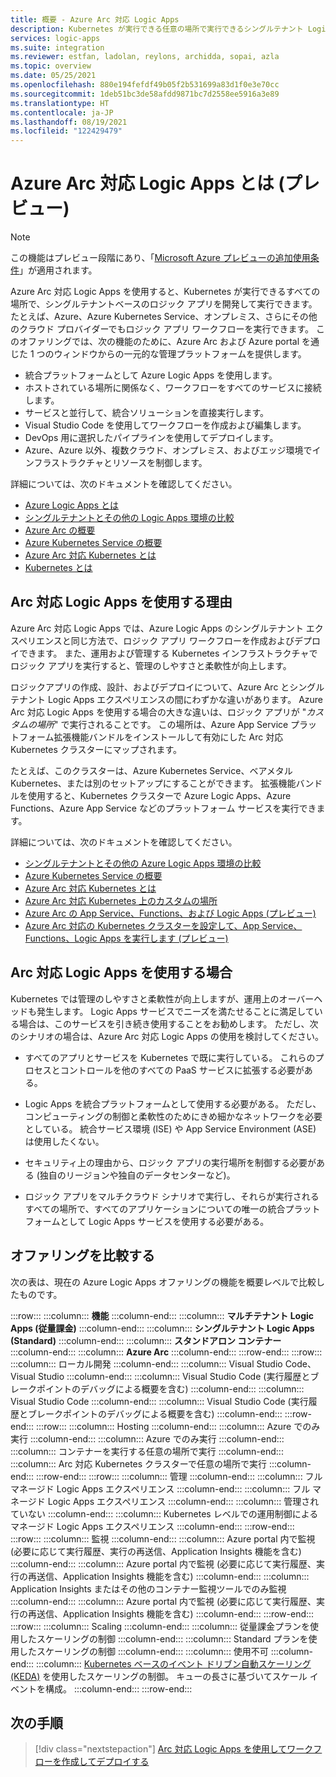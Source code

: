 ```yaml
---
title: 概要 - Azure Arc 対応 Logic Apps
description: Kubernetes が実行できる任意の場所で実行できるシングルテナント Logic Apps ワークフローについて説明します。
services: logic-apps
ms.suite: integration
ms.reviewer: estfan, ladolan, reylons, archidda, sopai, azla
ms.topic: overview
ms.date: 05/25/2021
ms.openlocfilehash: 880e194fefdf49b05f2b531699a83d1f0e3e70cc
ms.sourcegitcommit: 1deb51bc3de58afdd9871bc7d2558ee5916a3e89
ms.translationtype: HT
ms.contentlocale: ja-JP
ms.lasthandoff: 08/19/2021
ms.locfileid: "122429479"
---
```

# <a name="what-is-azure-arc-enabled-logic-apps-preview"></a>Azure Arc 対応 Logic Apps とは (プレビュー)

> [!NOTE]
> この機能はプレビュー段階にあり、「[Microsoft Azure プレビューの追加使用条件](https://azure.microsoft.com/support/legal/preview-supplemental-terms/)」が適用されます。

Azure Arc 対応 Logic Apps を使用すると、Kubernetes が実行できるすべての場所で、シングルテナントベースのロジック アプリを開発して実行できます。 たとえば、Azure、Azure Kubernetes Service、オンプレミス、さらにその他のクラウド プロバイダーでもロジック アプリ ワークフローを実行できます。 このオファリングでは、次の機能のために、Azure Arc および Azure portal を通じた 1 つのウィンドウからの一元的な管理プラットフォームを提供します。

- 統合プラットフォームとして Azure Logic Apps を使用します。
- ホストされている場所に関係なく、ワークフローをすべてのサービスに接続します。
- サービスと並行して、統合ソリューションを直接実行します。
- Visual Studio Code を使用してワークフローを作成および編集します。
- DevOps 用に選択したパイプラインを使用してデプロイします。
- Azure、Azure 以外、複数クラウド、オンプレミス、およびエッジ環境でインフラストラクチャとリソースを制御します。

詳細については、次のドキュメントを確認してください。

- [Azure Logic Apps とは](../logic-apps/logic-apps-overview.md)
- [シングルテナントとその他の Logic Apps 環境の比較](../logic-apps/single-tenant-overview-compare.md)
- [Azure Arc の概要](../azure-arc/overview.md)
- [Azure Kubernetes Service の概要](../aks/intro-kubernetes.md)
- [Azure Arc 対応 Kubernetes とは](../azure-arc/kubernetes/overview.md)
- [Kubernetes とは](https://kubernetes.io/docs/concepts/overview/what-is-kubernetes/)

<a name="why-use"></a>

## <a name="why-use-arc-enabled-logic-apps"></a>Arc 対応 Logic Apps を使用する理由

Azure Arc 対応 Logic Apps では、Azure Logic Apps のシングルテナント エクスペリエンスと同じ方法で、ロジック アプリ ワークフローを作成およびデプロイできます。 また、運用および管理する Kubernetes インフラストラクチャでロジック アプリを実行すると、管理のしやすさと柔軟性が向上します。

ロジックアプリの作成、設計、およびデプロイについて、Azure Arc とシングルテナント Logic Apps エクスペリエンスの間にわずかな違いがあります。 Azure Arc 対応 Logic Apps を使用する場合の大きな違いは、ロジック アプリが "*カスタムの場所*" で実行されることです。 この場所は、Azure App Service プラットフォーム拡張機能バンドルをインストールして有効にした Arc 対応 Kubernetes クラスターにマップされます。

たとえば、このクラスターは、Azure Kubernetes Service、ベアメタル Kubernetes、または別のセットアップにすることができます。 拡張機能バンドルを使用すると、Kubernetes クラスターで Azure Logic Apps、Azure Functions、Azure App Service などのプラットフォーム サービスを実行できます。

詳細については、次のドキュメントを確認してください。

- [シングルテナントとその他の Azure Logic Apps 環境の比較](../logic-apps/single-tenant-overview-compare.md)
- [Azure Kubernetes Service の概要](../aks/intro-kubernetes.md)
- [Azure Arc 対応 Kubernetes とは](../azure-arc/kubernetes/overview.md)
- [Azure Arc 対応 Kubernetes 上のカスタムの場所](../azure-arc/kubernetes/conceptual-custom-locations.md)
- [Azure Arc の App Service、Functions、および Logic Apps (プレビュー)](../app-service/overview-arc-integration.md)
- [Azure Arc 対応の Kubernetes クラスターを設定して、App Service、Functions、Logic Apps を実行します (プレビュー)](../app-service/manage-create-arc-environment.md)

<a name="when-to-use"></a>

## <a name="when-to-use-arc-enabled-logic-apps"></a>Arc 対応 Logic Apps を使用する場合

Kubernetes では管理のしやすさと柔軟性が向上しますが、運用上のオーバーヘッドも発生します。 Logic Apps サービスでニーズを満たせることに満足している場合は、このサービスを引き続き使用することをお勧めします。 ただし、次のシナリオの場合は、Azure Arc 対応 Logic Apps の使用を検討してください。

- すべてのアプリとサービスを Kubernetes で既に実行している。 これらのプロセスとコントロールを他のすべての PaaS サービスに拡張する必要がある。

- Logic Apps を統合プラットフォームとして使用する必要がある。 ただし、コンピューティングの制御と柔軟性のためにきめ細かなネットワークを必要としている。 統合サービス環境 (ISE) や App Service Environment (ASE) は使用したくない。

- セキュリティ上の理由から、ロジック アプリの実行場所を制御する必要がある (独自のリージョンや独自のデータセンターなど)。 

- ロジック アプリをマルチクラウド シナリオで実行し、それらが実行されるすべての場所で、すべてのアプリケーションについての唯一の統合プラットフォームとして Logic Apps サービスを使用する必要がある。

<a name="compare"></a>

## <a name="compare-offerings"></a>オファリングを比較する

次の表は、現在の Azure Logic Apps オファリングの機能を概要レベルで比較したものです。

:::row:::
   :::column:::
      **機能**
   :::column-end:::
   :::column:::
      **マルチテナント Logic Apps (従量課金)**
   :::column-end:::
   :::column:::
      **シングルテナント Logic Apps (Standard)**
   :::column-end:::
   :::column:::
      **スタンドアロン コンテナー**
   :::column-end:::
   :::column:::
      **Azure Arc**
   :::column-end:::
:::row-end:::
:::row:::
   :::column:::
      ローカル開発
   :::column-end:::
   :::column:::
      Visual Studio Code、Visual Studio
   :::column-end:::
   :::column:::
      Visual Studio Code (実行履歴とブレークポイントのデバッグによる概要を含む)
   :::column-end:::
   :::column:::
      Visual Studio Code
   :::column-end:::
   :::column:::
      Visual Studio Code (実行履歴とブレークポイントのデバッグによる概要を含む)
   :::column-end:::
:::row-end:::
:::row:::
   :::column:::
      Hosting
   :::column-end:::
   :::column:::
      Azure でのみ実行
   :::column-end:::
   :::column:::
      Azure でのみ実行
   :::column-end:::
   :::column:::
      コンテナーを実行する任意の場所で実行
   :::column-end:::
   :::column:::
      Arc 対応 Kubernetes クラスターで任意の場所で実行
   :::column-end:::
:::row-end:::
:::row:::
   :::column:::
      管理
   :::column-end:::
   :::column:::
      フル マネージド Logic Apps エクスペリエンス
   :::column-end:::
   :::column:::
      フル マネージド Logic Apps エクスペリエンス
   :::column-end:::
   :::column:::
      管理されていない
   :::column-end:::
   :::column:::
      Kubernetes レベルでの運用制御によるマネージド Logic Apps エクスペリエンス
   :::column-end:::
:::row-end:::
:::row:::
   :::column:::
      監視
   :::column-end:::
   :::column:::
      Azure portal 内で監視 (必要に応じて実行履歴、実行の再送信、Application Insights 機能を含む)
   :::column-end:::
   :::column:::
      Azure portal 内で監視 (必要に応じて実行履歴、実行の再送信、Application Insights 機能を含む)
   :::column-end:::
   :::column:::
      Application Insights またはその他のコンテナー監視ツールでのみ監視
   :::column-end:::
   :::column:::
      Azure portal 内で監視 (必要に応じて実行履歴、実行の再送信、Application Insights 機能を含む)
   :::column-end:::
:::row-end:::
:::row:::
   :::column:::
      Scaling
   :::column-end:::
   :::column:::
      従量課金プランを使用したスケーリングの制御
   :::column-end:::
   :::column:::
      Standard プランを使用したスケーリングの制御
   :::column-end:::
   :::column:::
      使用不可
   :::column-end:::
   :::column:::
      [Kubernetes ベースのイベント ドリブン自動スケーリング (KEDA)](https://keda.sh/) を使用したスケーリングの制御。 キューの長さに基づいてスケール イベントを構成。
   :::column-end:::
:::row-end:::

## <a name="next-steps"></a>次の手順

> [!div class="nextstepaction"]
> [Arc 対応 Logic Apps を使用してワークフローを作成してデプロイする](azure-arc-enabled-logic-apps-create-deploy-workflows.md)
